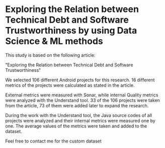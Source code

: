 # Exploring the Relation between Technical Debt and Software Trustworthiness by using Data Science & ML methods


This study is based on the following article:

"Exploring the Relation between Technical Debt and Software Trustworthiness"

We selected 106 different Android projects for this research. 16 different metrics of the projects were calculated as stated in the article.

External metrics were measured with Sonar, while internal Quality metrics were analyzed with the Understand tool. 33 of the 106 projects were taken from the article, 73 of them were added later to expand the research.

During the work with the Understand tool, the Java source codes of all projects were analyzed and their internal metrics were measured one by one. The average values of the metrics were taken and added to the dataset.

Feel free to contact me for the custom dataset
